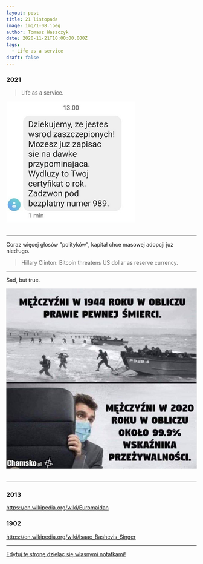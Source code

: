```yaml
---
layout: post
title: 21 listopada
image: img/1-08.jpeg
author: Tomasz Waszczyk
date: 2020-11-21T10:00:00.000Z
tags:
  - Life as a service
draft: false
---
```


### 2021

> Life as a service.

<img src="./img/november/lifeasaservice.png"><br><br>

---

Coraz więcej głosów "polityków", kapitał chce masowej adopcji już niedługo.

> Hillary Clinton: Bitcoin threatens US dollar as reserve currency.

---

Sad, but true.

<img src="./img/november/sadbuttrue.jpeg"><br><br>

---

### 2013

https://en.wikipedia.org/wiki/Euromaidan

### 1902

https://en.wikipedia.org/wiki/Isaac_Bashevis_Singer

---

<a href="https://github.com/TomaszWaszczyk/historia.waszczyk.com/edit/master/src/content/november-21.md" target="_blank">Edytuj tę stronę dzieląc się własnymi notatkami!</a>
